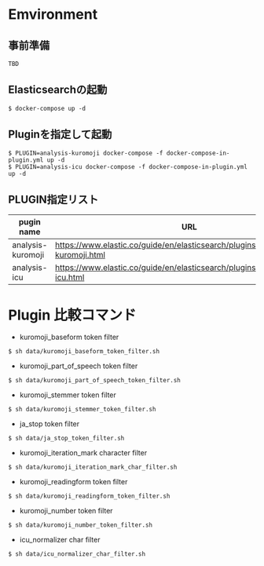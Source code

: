 # Emvironment

## 事前準備
```
TBD
```

## Elasticsearchの起動
```
$ docker-compose up -d
```

## Pluginを指定して起動
```
$ PLUGIN=analysis-kuromoji docker-compose -f docker-compose-in-plugin.yml up -d
$ PLUGIN=analysis-icu docker-compose -f docker-compose-in-plugin.yml up -d
```

## PLUGIN指定リスト
|pugin name|URL|
| --- | --- |
|analysis-kuromoji|https://www.elastic.co/guide/en/elasticsearch/plugins/current/analysis-kuromoji.html|
|analysis-icu|https://www.elastic.co/guide/en/elasticsearch/plugins/current/analysis-icu.html|

# Plugin 比較コマンド
- kuromoji_baseform token filter
```
$ sh data/kuromoji_baseform_token_filter.sh
```

- kuromoji_part_of_speech token filter
```
$ sh data/kuromoji_part_of_speech_token_filter.sh
```

- kuromoji_stemmer token filter
```
$ sh data/kuromoji_stemmer_token_filter.sh
```

- ja_stop token filter
```
$ sh data/ja_stop_token_filter.sh
```

- kuromoji_iteration_mark character filter
```
$ sh data/kuromoji_iteration_mark_char_filter.sh
```

- kuromoji_readingform token filter
```
$ sh data/kuromoji_readingform_token_filter.sh
```

- kuromoji_number token filter
```
$ sh data/kuromoji_number_token_filter.sh
```

- icu_normalizer char filter
```
$ sh data/icu_normalizer_char_filter.sh
```
